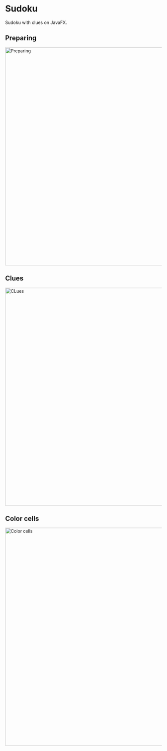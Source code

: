 # Sudoku
Sudoku with clues on JavaFX.

## Preparing
<img src="https://github.com/Securedill/Sudoku/blob/master/Sudoku/Photos/Screenshot_1.png" alt="Preparing" width="700">

## Clues
<img src="https://github.com/Securedill/Sudoku/blob/master/Sudoku/Photos/Screenshot_2.png" alt="CLues" width="700">

## Color cells
<img src="https://github.com/Securedill/Sudoku/blob/master/Sudoku/Photos/Screenshot_3.png" alt="Color cells" width="700">
